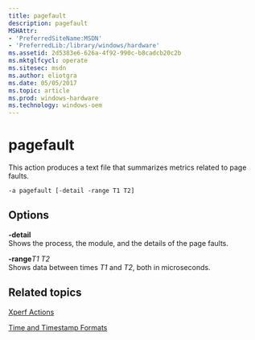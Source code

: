 ```yaml
---
title: pagefault
description: pagefault
MSHAttr:
- 'PreferredSiteName:MSDN'
- 'PreferredLib:/library/windows/hardware'
ms.assetid: 2d5383e6-626a-4f92-990c-b8cadcb20c2b
ms.mktglfcycl: operate
ms.sitesec: msdn
ms.author: eliotgra
ms.date: 05/05/2017
ms.topic: article
ms.prod: windows-hardware
ms.technology: windows-oem
---
```


# pagefault


This action produces a text file that summarizes metrics related to page faults.

```
-a pagefault [-detail -range T1 T2]
```

## Options


<a href="" id="-detail"></a>**-detail**  
Shows the process, the module, and the details of the page faults.

<a href="" id="-ranget1-t2"></a>**-range***T1 T2*  
Shows data between times *T1* and *T2*, both in microseconds.

## Related topics


[Xperf Actions](xperf-actions.md)

[Time and Timestamp Formats](time-and-timestamp-formats.md)

 

 







